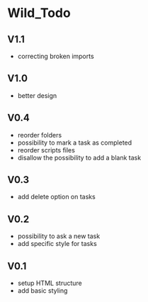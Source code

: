 # Wild_Todo

## V1.1

- correcting broken imports

## V1.0

- better design

## V0.4

- reorder folders
- possibility to mark a task as completed
- reorder scripts files
- disallow the possibility to add a blank task

## V0.3

- add delete option on tasks

## V0.2

- possibility to ask a new task
- add specific style for tasks

## V0.1

- setup HTML structure
- add basic styling
